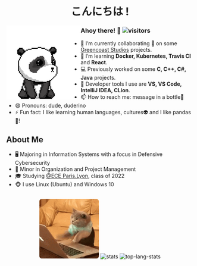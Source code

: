 <div align="center">
  <h1>こんにちは !</h1>
</div>

<img src="https://github.com/tanb01/tanb01/blob/main/gifs/kung-fu-panda.gif" alt="panda" align="left" width="200" />

### Ahoy there! 👋 ![visitors](https://visitor-badge.glitch.me/badge?page_id=https://github.com/tanb01)

- 🔭 I’m currently collaborating 👯 on some [Greencoast Studios](https://github.com/greencoast-studios)
  projects.
- 🌱 I’m learning **Docker, Kubernetes, Travis CI** and **React**.
- 💻 Previously worked on some **C, C++, C#, Java** projects.
- 💼 Developer tools I use are **VS, VS Code, IntelliJ IDEA, CLion**.
- 📫 How to reach me: message in a bottle🌊
- 😄 Pronouns: dude, duderino
- ⚡ Fun fact: I like learning human languages, cultures👽 and I like pandas🐼!

## About Me

- 🖥 Majoring in Information Systems with a focus in Defensive Cybersecurity
- 👔 Minor in Organization and Project Management
- 🎓 Studying [@ECE Paris.Lyon](https://www.ece.fr/ecole-ingenieur/), class of 2022
- 🐵 I use Linux (Ubuntu) and Windows 10

<br />

<div align="center">
  <img src="https://github.com/tanb01/tanb01/blob/main/gifs/cat-coding-fiercely.gif" alt="cat" height="160" style="border-radius:4%;" />
  <img src="https://github-readme-stats.vercel.app/api?username=tanb01&show_icons=true&count_private=true&theme=material-palenight" alt="stats"
    height="160" />
  <img src="https://github-readme-stats.vercel.app/api/top-langs/?username=tanb01&layout=compact&theme=material-palenight" alt="top-lang-stats"
    height="160" />
</div>
